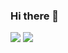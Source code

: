 ### Hi there 👋

<!--
**SkylarLee1003/SkylarLee1003** is a ✨ _special_ ✨ repository because its `README.md` (this file) appears on your GitHub profile.

Here are some ideas to get you started:
- 🔭 I’m currently working on ...
- 🌱 I’m currently learning ...
- 👯 I’m looking to collaborate on ...
- 🤔 I’m looking for help with ...
- 💬 Ask me about ...
- 📫 How to reach me: ...
- 😄 Pronouns: ...
- ⚡ Fun fact: ...
-->
<!-- 로고 자리 -->
<a href="https://skylarcoding.tistory.com/" target="_blank"><img src="https://img.shields.io/badge/Tistory-000000?style=for-the-badge&logo=Tistory&logoColor=#000000"/></a>
<a href="https://github.com/SkylarLee1003" target="_blank"><img src="https://img.shields.io/badge/GitHub-000000?style=for-the-badge&logo=GitHub&logoColor=#181717"/></a>


<!-- 깃-->
